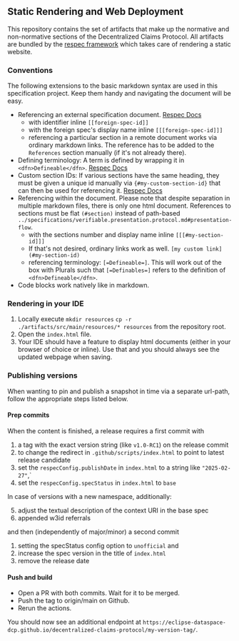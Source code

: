 ## Static Rendering and Web Deployment

This repository contains the set of artifacts that make up the normative
and non-normative sections of the Decentralized Claims Protocol. All artifacts are
bundled by the [respec framework](https://www.respec.org) which takes care
of rendering a static website.

### Conventions

The following extensions to the basic markdown syntax are used in this
specification project. Keep them handy and navigating the document will
be easy.

- Referencing an external specification document. [Respec Docs](https://respec.org/docs/#references-0)
    - with identifier inline `[[foreign-spec-id]]`
    - with the foreign spec's display name inline `[[[foreign-spec-id]]]`
    - referencing a particular section in a remote document works via ordinary markdown links. The reference has to be
      added to the `References` section manually (if it's not already there).
- Defining terminology: A term is defined by wrapping it in
  `<dfn>Defineable</dfn>`. [Respec Docs](https://respec.org/docs/#definitions-and-linking)
- Custom section IDs: If various sections have the same heading, they must be given a unique id manually via
  `{#my-custom-section-id}` that can then be used for referencing
  it. [Respec Docs](https://respec.org/docs/#example-specifying-a-custom-id-for-a-heading)
- Referencing within the document. Please note that despite separation in multiple markdown files, there is only one
  html document. References to sections must be flat `(#section)` instead of path-based
  `../specifications/verifiable.presentation.protocol.md#presentation-flow`.
    - with the sections number and display name inline `[[[#my-section-id]]]`
    - If that's not desired, ordinary links work as well. `[my custom link](#my-section-id)`
    - referencing terminology: `[=Defineable=]`. This will work out of the box with Plurals such that `[=Definables=]`
      refers to the definition of `<dfn>Defineable</dfn>`.
- Code blocks work natively like in markdown.

### Rendering in your IDE

1. Locally execute `mkdir resources` `cp -r ./artifacts/src/main/resources/* resources` from the repository root.
2. Open the `index.html` file.
3. Your IDE should have a feature to display html documents (either in your browser of choice or inline). Use that and
   you should always see the updated webpage when saving.

### Publishing versions

When wanting to pin and publish a snapshot in time via a separate url-path, follow the appropriate steps listed below.

#### Prep commits

When the content is finished, a release requires a first commit with

1. a tag with the exact version string (like `v1.0-RC1`) on the release commit
2. to change the redirect in `.github/scripts/index.html` to point to latest release candidate
3. set the `respecConfig.publishDate` in `index.html` to a string like `"2025-02-27"`,`
4. set the `respecConfig.specStatus` in `index.html` to `base`

In case of versions with a new namespace, additionally:

5. adjust the textual description of the context URI in the base spec
6. appended w3id referrals

and then (independently of major/minor) a second commit

1. setting the specStatus config option to `unofficial` and
2. increase the spec version in the title of `index.html`
3. remove the release date

#### Push and build

- Open a PR with both commits. Wait for it to be merged. 
- Push the tag to origin/main on Github. 
- Rerun the actions.

You should now see an additional endpoint at `https://eclipse-dataspace-dcp.github.io/decentralized-claims-protocol/my-version-tag/`.
